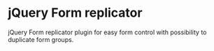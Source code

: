 # jQuery Form replicator #

jQuery Form replicator plugin for easy form control with possibility to duplicate form groups.